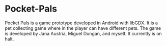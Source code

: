 # Pocket-Pals
Pocket Pals is a game prototype developed in Android with libGDX. It is a pet collecting game where in the player can have different pets. The game is developed by Jana Austria, Miguel Dungan, and myself. It currently is on halt.

